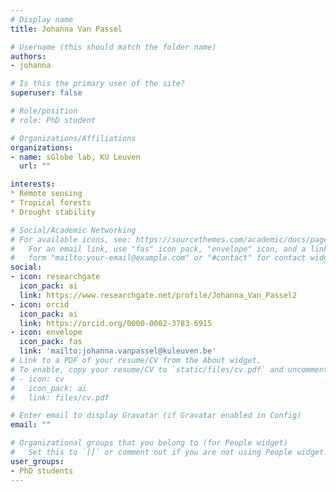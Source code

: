 ```yaml
---
# Display name
title: Johanna Van Passel

# Username (this should match the folder name)
authors:
- johanna

# Is this the primary user of the site?
superuser: false

# Role/position
# role: PhD student

# Organizations/Affiliations
organizations:
- name: sGlobe lab, KU Leuven
  url: ""

interests:
* Remote sensing
* Tropical forests
* Drought stability

# Social/Academic Networking
# For available icons, see: https://sourcethemes.com/academic/docs/page-builder/#icons
#   For an email link, use "fas" icon pack, "envelope" icon, and a link in the
#   form "mailto:your-email@example.com" or "#contact" for contact widget.
social:
- icon: researchgate
  icon_pack: ai
  link: https://www.researchgate.net/profile/Johanna_Van_Passel2
- icon: orcid
  icon_pack: ai
  link: https://orcid.org/0000-0002-3783-6915
- icon: envelope
  icon_pack: fas
  link: 'mailto:johanna.vanpassel@kuleuven.be'
# Link to a PDF of your resume/CV from the About widget.
# To enable, copy your resume/CV to `static/files/cv.pdf` and uncomment the lines below.
# - icon: cv
#   icon_pack: ai
#   link: files/cv.pdf

# Enter email to display Gravatar (if Gravatar enabled in Config)
email: ""

# Organizational groups that you belong to (for People widget)
#   Set this to `[]` or comment out if you are not using People widget.
user_groups:
- PhD students
---
```


